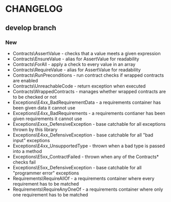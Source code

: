 # CHANGELOG

## develop branch

### New

* Contracts\AssertValue - checks that a value meets a given expression
* Contracts\EnsureValue - alias for AssertValue for readability
* Contracts\ForAll - apply a check to every value in an array
* Contracts\RequireValue - alias for AssertValue for readability
* Contracts\RunPreconditions - run contract checks if wrapped contracts are enabled
* Contracts\UnreachableCode - return exception when executed
* Contracts\WrappedContracts - manages whether wrapped contracts are to be checked or not
* Exceptions\E4xx_BadRequirementData - a requirements container has been given data it cannot use
* Exceptions\E4xx_BadRequirements - a requirements contianer has been given requirements it cannot use
* Exceptions\Exxx_DefensiveException - base catchable for all exceptions thrown by this library
* Exceptions\E4xx_DefensiveException - base catchable for all "bad input" exceptions
* Exceptions\E4xx_UnsupportedType - thrown when a bad type is passed into a method
* Exceptions\E5xx_ContractFailed - thrown when any of the Contracts\* checks fail
* Exceptions\E5xx_DefensiveException - base catchable for all "programmer error" exceptions
* Requirements\RequireAllOf - a requirements container where every requirement has to be matched
* Requirements\RequireAnyOneOf - a requirements container where only one requirement has to be matched